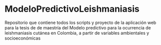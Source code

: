 # ModeloPredictivoLeishmaniasis
Repositorio que contiene todos los scripts y proyecto de la aplicación web para la tesis de de maestría del Modelo predictivo para la ocurrencia de leishmaniasis cutánea en Colombia, a partir de variables ambientales y socioeconómicas
